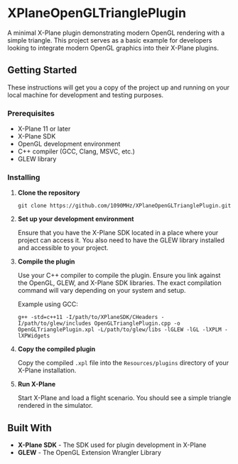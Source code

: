 # XPlaneOpenGLTrianglePlugin

A minimal X-Plane plugin demonstrating modern OpenGL rendering with a simple triangle. This project serves as a basic example for developers looking to integrate modern OpenGL graphics into their X-Plane plugins.

## Getting Started

These instructions will get you a copy of the project up and running on your local machine for development and testing purposes.

### Prerequisites

- X-Plane 11 or later
- X-Plane SDK
- OpenGL development environment
- C++ compiler (GCC, Clang, MSVC, etc.)
- GLEW library

### Installing

1. **Clone the repository**

   ```
   git clone https://github.com/1090MHz/XPlaneOpenGLTrianglePlugin.git
   ```

2. **Set up your development environment**

   Ensure that you have the X-Plane SDK located in a place where your project can access it. You also need to have the GLEW library installed and accessible to your project.

3. **Compile the plugin**

   Use your C++ compiler to compile the plugin. Ensure you link against the OpenGL, GLEW, and X-Plane SDK libraries. The exact compilation command will vary depending on your system and setup.

   Example using GCC:

   ```
   g++ -std=c++11 -I/path/to/XPlaneSDK/CHeaders -I/path/to/glew/includes OpenGLTrianglePlugin.cpp -o OpenGLTrianglePlugin.xpl -L/path/to/glew/libs -lGLEW -lGL -lXPLM -lXPWidgets
   ```

4. **Copy the compiled plugin**

   Copy the compiled `.xpl` file into the `Resources/plugins` directory of your X-Plane installation.

5. **Run X-Plane**

   Start X-Plane and load a flight scenario. You should see a simple triangle rendered in the simulator.

## Built With

- **X-Plane SDK** - The SDK used for plugin development in X-Plane
- **GLEW** - The OpenGL Extension Wrangler Library
